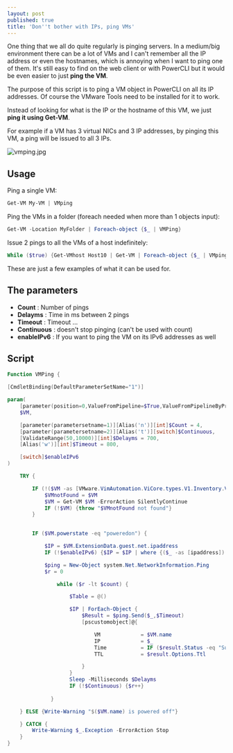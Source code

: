 ```yaml
---
layout: post
published: true
title: 'Don''t bother with IPs, ping VMs'
---
```

One thing that we all do quite regularly is pinging servers. In a medium/big environment there can be a lot of VMs and I can't remember all the IP address or even the hostnames, which is annoying when I want to ping one of them. It's still easy to find on the web client or with PowerCLI but it would be even easier to just **ping the VM**.

The purpose of this script is to ping a VM object in PowerCLI on all its IP addresses. Of course the VMware Tools need to be installed for it to work.

Instead of looking for what is the IP or the hostname of this VM, we just **ping it using Get-VM**.

For example if a VM has 3 virtual NICs and 3 IP addresses, by pinging this VM, a ping will be issued to all 3 IPs.

![vmping.jpg]({{site.baseurl}}/img/vmping.jpg)

## Usage

Ping a single VM:

```Powershell
Get-VM My-VM | VMping
```

Ping the VMs in a folder (foreach needed when more than 1 objects input):

```Powershell
Get-VM -Location MyFolder | Foreach-object {$_ | VMPing}
```

Issue 2 pings to all the VMs of a host indefinitely:

```Powershell
While ($true) {Get-VMhost Host10 | Get-VM | Foreach-object {$_ | VMping -count 2}}
```

These are just a few examples of what it can be used for.

## The parameters

- **Count** : Number of pings
- **Delayms** : Time in ms between 2 pings
- **Timeout** : Timeout ...
- **Continuous** : doesn't stop pinging (can't be used with count)
- **enableIPv6** : If you want to ping the VM on its IPv6 addresses as well

## Script

```Powershell
Function VMPing {

[CmdletBinding(DefaultParameterSetName="1")]

param(
    [parameter(position=0,ValueFromPipeline=$True,ValueFromPipelineByPropertyname=$True,Mandatory=$True)]
    $VM,

    [parameter(parametersetname=1)][Alias('n')][int]$Count = 4,
    [parameter(parametersetname=2)][Alias('t')][switch]$Continuous,
    [ValidateRange(50,10000)][int]$Delayms = 700,
    [Alias('w')][int]$Timeout = 800,

    [switch]$enableIPv6
)

    TRY {

        IF (!($VM -as [VMware.VimAutomation.ViCore.types.V1.Inventory.VirtualMachine]) -as [bool]) {
            $VMnotFound = $VM
            $VM = Get-VM $VM -ErrorAction SilentlyContinue
            IF (!$VM) {throw "$VMnotFound not found"}
        } 

            
        IF ($VM.powerstate -eq "poweredon") {

            $IP = $VM.ExtensionData.guest.net.ipaddress
            IF (!$enableIPv6) {$IP = $IP | where {($_ -as [ipaddress]).AddressFamily -eq "InterNetwork"}} #exclude IPv6 addresses

            $ping = New-Object system.Net.NetworkInformation.Ping
            $r = 0

                while ($r -lt $count) {

                    $Table = @()

                    $IP | ForEach-Object {
                        $Result = $ping.Send($_,$Timeout)
                        [pscustomobject]@{

                            VM             = $VM.name
                            IP             = $_
                            Time           = IF ($result.Status -eq "Success") {$result.RoundtripTime} ELSE {$result.Status}
                            TTL            = $result.Options.Ttl

                        } 
                    }
                    Sleep -Milliseconds $Delayms
                    IF (!$Continuous) {$r++}
            
              }

    } ELSE {Write-Warning "$($VM.name) is powered off"}

    } CATCH {
        Write-Warning $_.Exception -ErrorAction Stop
    }
}
```